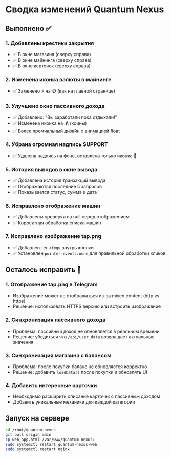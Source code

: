 # Сводка изменений Quantum Nexus

## Выполнено ✅

### 1. Добавлены крестики закрытия
- ✅ В окне магазина (сверху справа)
- ✅ В окне майнинга (сверху справа)
- ✅ В окне карточек (сверху справа)

### 2. Изменена иконка валюты в майнинге
- ✅ Заменено ⚡ на 🪙 (как на главной странице)

### 3. Улучшено окно пассивного дохода
- ✅ Добавлено: "Вы заработали пока отдыхали!"
- ✅ Изменена иконка на 💰 (коины)
- ✅ Более премиальный дизайн с анимацией float

### 4. Убрана огромная надпись SUPPORT
- ✅ Удалена надпись на фоне, оставлена только иконка 💬

### 5. История выводов в окне вывода
- ✅ Добавлена история транзакций вывода
- ✅ Отображаются последние 5 запросов
- ✅ Показывается статус, сумма и дата

### 6. Исправлено отображение машин
- ✅ Добавлены проверки на null перед отображением
- ✅ Корректная обработка списка машин

### 7. Исправлено изображение tap.png
- ✅ Добавлен тег `<img>` внутрь кнопки
- ✅ Установлен `pointer-events:none` для правильной обработки кликов

## Осталось исправить 🔄

### 1. Отображение tap.png в Telegram
- Изображение может не отображаться из-за mixed content (http vs https)
- Решение: использовать HTTPS версию или встроить изображение

### 2. Синхронизация пассивного дохода
- Проблема: пассивный доход не обновляется в реальном времени
- Решение: убедиться что `/api/user_data` возвращает актуальные значения

### 3. Синхронизация магазина с балансом
- Проблема: после покупки баланс не обновляется корректно
- Решение: добавить `loadData()` после покупки и обновлять UI

### 4. Добавить интересные карточки
- Необходимо расширить описание карточек с пассивным доходом
- Добавить уникальные механики для каждой категории

## Запуск на сервере

```bash
cd /root/quantum-nexus
git pull origin main
cp web_app.html /var/www/quantum-nexus/
sudo systemctl restart quantum-nexus-web
sudo systemctl restart nginx
```


